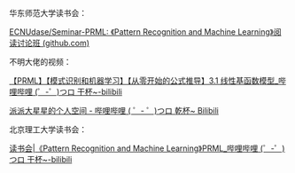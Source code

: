 华东师范大学读书会：

[ECNUdase/Seminar-PRML: 《Pattern Recognition and Machine Learning》阅读讨论班 (github.com)](https://github.com/ECNUdase/Seminar-PRML)



不明大佬的视频：

[【PRML】【模式识别和机器学习】【从零开始的公式推导】3.1 线性基函数模型_哔哩哔哩 (゜-゜)つロ 干杯~-bilibili](https://www.bilibili.com/video/BV1oC4y1b7Ao?t=17)

[派派大星星的个人空间 - 哔哩哔哩 ( ゜- ゜)つロ 乾杯~ Bilibili](https://space.bilibili.com/6293151)



北京理工大学读书会：

[读书会|《Pattern Recognition and Machine Learning》PRML_哔哩哔哩 (゜-゜)つロ 干杯~-bilibili](https://www.bilibili.com/video/BV1zh411o7xK?p=9)

